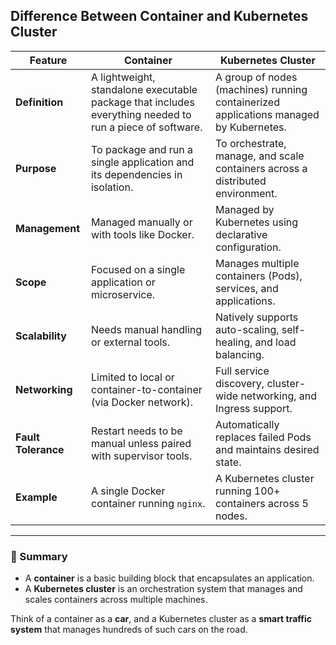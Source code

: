 ## Difference Between Container and Kubernetes Cluster

| Feature                      | Container                                   | Kubernetes Cluster                                   |
|-----------------------------|---------------------------------------------|------------------------------------------------------|
| **Definition**              | A lightweight, standalone executable package that includes everything needed to run a piece of software. | A group of nodes (machines) running containerized applications managed by Kubernetes. |
| **Purpose**                 | To package and run a single application and its dependencies in isolation. | To orchestrate, manage, and scale containers across a distributed environment. |
| **Management**              | Managed manually or with tools like Docker. | Managed by Kubernetes using declarative configuration. |
| **Scope**                   | Focused on a single application or microservice. | Manages multiple containers (Pods), services, and applications. |
| **Scalability**             | Needs manual handling or external tools.    | Natively supports auto-scaling, self-healing, and load balancing. |
| **Networking**              | Limited to local or container-to-container (via Docker network). | Full service discovery, cluster-wide networking, and Ingress support. |
| **Fault Tolerance**         | Restart needs to be manual unless paired with supervisor tools. | Automatically replaces failed Pods and maintains desired state. |
| **Example**                 | A single Docker container running `nginx`.  | A Kubernetes cluster running 100+ containers across 5 nodes. |

---

### 📝 Summary

- A **container** is a basic building block that encapsulates an application.
- A **Kubernetes cluster** is an orchestration system that manages and scales containers across multiple machines.

Think of a container as a **car**, and a Kubernetes cluster as a **smart traffic system** that manages hundreds of such cars on the road.

